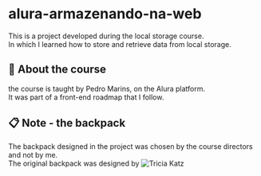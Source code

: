 # alura-armazenando-na-web   
    
This is a project developed during the local storage course.  
In which I learned how to store and retrieve data from local storage.  

## 🚀 About the course

the course is taught by Pedro Marins, on the Alura platform.  
It was part of a front-end roadmap that I follow.  
  
## 📋 Note - the backpack

The backpack designed in the project was chosen by the course directors and not by me.  
The original backpack was designed by ![Tricia Katz](https://codepen.io/triciaakatz/pen/LbWVPj)  
  